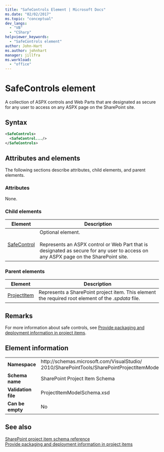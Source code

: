 ```yaml
---
title: "SafeControls Element | Microsoft Docs"
ms.date: "02/02/2017"
ms.topic: "conceptual"
dev_langs: 
  - "VB"
  - "CSharp"
helpviewer_keywords: 
  - "SafeControls element"
author: John-Hart
ms.author: johnhart
manager: jillfra
ms.workload: 
  - "office"
---
```

# SafeControls element
  A collection of ASPX controls and Web Parts that are designated as secure for any user to access on any ASPX page on the SharePoint site.  
  
## Syntax  
  
```xml  
<SafeControls>  
  <SafeControl.../>  
</SafeControls>  
```  
  
## Attributes and elements
 The following sections describe attributes, child elements, and parent elements.  
  
### Attributes  
 None.  
  
### Child elements
  
|Element|Description|  
|-------------|-----------------|  
|[SafeControl](../sharepoint/safecontrol-element.md)|Optional element.<br /><br /> Represents an ASPX control or Web Part that is designated as secure for any user to access on any ASPX page on the SharePoint site.|  
  
### Parent elements
  
|Element|Description|  
|-------------|-----------------|  
|[ProjectItem](../sharepoint/projectitem-element.md)|Represents a SharePoint project item. This element the required root element of the *.spdata* file.|  
  
## Remarks  
 For more information about safe controls, see [Provide packaging and deployment information in project items](../sharepoint/providing-packaging-and-deployment-information-in-project-items.md).  
  
## Element information
  
|||  
|-|-|  
|**Namespace**|http<nolink>://schemas.microsoft.com/VisualStudio/<br>2010/SharePointTools/SharePointProjectItemModel|  
|**Schema name**|SharePoint Project Item Schema|  
|**Validation file**|ProjectItemModelSchema.xsd|  
|**Can be empty**|No|  
  
## See also
 [SharePoint project item schema reference](../sharepoint/sharepoint-project-item-schema-reference.md)   
 [Provide packaging and deployment information in project items](../sharepoint/providing-packaging-and-deployment-information-in-project-items.md)  
